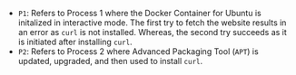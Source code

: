  - `P1`: Refers to Process 1 where the Docker Container for Ubuntu is initalized in interactive mode. The first try to fetch the website results in an error as `curl` is not installed. Whereas, the second try succeeds as it is initiated after installing `curl`.
 - `P2`: Refers to Process 2 where Advanced Packaging Tool (`APT`) is updated, upgraded, and then used to install `curl`.  